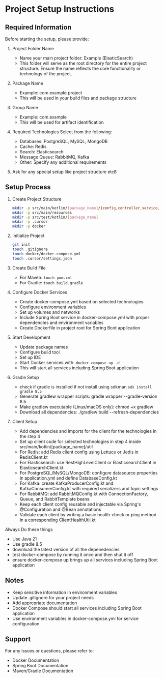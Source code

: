 # Project Setup Instructions

## Required Information
Before starting the setup, please provide:

1. Project Folder Name
   - Name your main project folder: Example (ElasticSearch)
   - This folder will serve as the root directory for the entire project structure. Ensure the name reflects the core functionality or technology of the project.

2. Package Name
   - Example: com.example.project
   - This will be used in your build files and package structure

3. Group Name
   - Example: com.example
   - This will be used for artifact identification

4. Required Technologies
   Select from the following:
   - Databases: PostgreSQL, MySQL, MongoDB
   - Cache: Redis
   - Search: Elasticsearch
   - Message Queue: RabbitMQ, Kafka
   - Other: Specify any additional requirements

4. Ask for any special setup like project structure etcß

## Setup Process

1. Create Project Structure
   ```bash
   mkdir -p src/main/kotlin/[package_name]/{config,controller,service,repository,model,util}
   mkdir -p src/main/resources
   mkdir -p src/test/kotlin/[package_name]
   mkdir -p .cursor
   mkdir -p docker
   ```

2. Initialize Project
   ```bash
   git init
   touch .gitignore
   touch docker/docker-compose.yml
   touch .cursor/settings.json
   ```

3. Create Build File
   - For Maven: `touch pom.xml`
   - For Gradle: `touch build.gradle`

4. Configure Docker Services
   - Create docker-compose.yml based on selected technologies
   - Configure environment variables
   - Set up volumes and networks
   - Include Spring Boot service in docker-compose.yml with proper dependencies and environment variables
   - Create Dockerfile in project root for Spring Boot application

5. Start Development
   - Update package names
   - Configure build tool
   - Set up IDE
   - Start Docker services with: `docker-compose up -d`
   - This will start all services including Spring Boot application

6. Gradle Setup
   - check if gradle is installed if not install using sdkman `sdk install gradle 8.5`
   - Generate gradlew wrapper scripts: gradle wrapper --gradle-version 8.5
   - Make gradlew executable (Linux/macOS only): chmod +x gradlew
   - Download all dependencies: ./gradlew build --refresh-dependencies

7. Client Setup
   - Add dependencies and imports for the client for the technologies in the step 4
   - Set up client code for selected technologies in step 4 inside src/main/kotlin/[package_name]/util
   - For Redis: add Redis client config using Lettuce or Jedis in RedisClient.kt
   - For Elasticsearch: use RestHighLevelClient or ElasticsearchClient in ElasticsearchClient.kt
   - For PostgreSQL/MySQL/MongoDB: configure datasource properties in application.yml and define DatabaseConfig.kt
   - For Kafka: create KafkaProducerConfig.kt and KafkaConsumerConfig.kt with required serializers and topic settings
   - For RabbitMQ: add RabbitMQConfig.kt with ConnectionFactory, Queue, and RabbitTemplate beans
   - Keep each client config reusable and injectable via Spring's @Configuration and @Bean annotations
   - Validate each client by writing a basic health-check or ping method in a corresponding ClientHealthUtil.kt
   
Always Do these things
   - Use Java 21
   - Use gradle 8.5
   - download the latest version of all the depenedencies
   - test docker-compose by running it once and then shut it off
   - ensure docker-compose up brings up all services including Spring Boot application


## Notes
- Keep sensitive information in environment variables
- Update .gitignore for your project needs
- Add appropriate documentation
- Docker Compose should start all services including Spring Boot application
- Use environment variables in docker-compose.yml for service configuration

## Support
For any issues or questions, please refer to:
- Docker Documentation
- Spring Boot Documentation
- Maven/Gradle Documentation